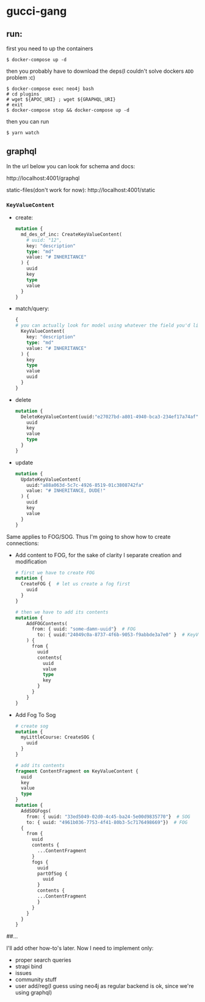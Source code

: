  # gucci-gang



 ## run:
 first you need to up the containers
 ```shell script
$ docker-compose up -d
 ```
then you probably have to download the deps(I couldn't solve dockers `ADD` problem :c)
```shell script
$ docker-compose exec neo4j bash
# cd plugins
# wget ${APOC_URI} ; wget ${GRAPHQL_URI}
# exit
$ docker-compose stop && docker-compose up -d
```
then you can run
```shell script
$ yarn watch
```

 ## graphql

In the url below you can look for schema and docs:

http://localhost:4001/graphql


static-files(don't work for now): http://localhost:4001/static
### `KeyValueContent`
 - create:
    ```graphql
    mutation {
      md_des_of_inc: CreateKeyValueContent(
        # uuid: "12",
        key: "description"
        type: "md"
        value: "# INHERITANCE"
      ) {
        uuid
        key
        type
        value
      }
    }
    ```
 - match/query:

    ```graphql
   {
    # you can actually look for model using whatever the field you'd like to
      KeyValueContent(
        key: "description"
        type: "md"
        value: "# INHERITANCE"
      ) {
        key
        type
        value
        uuid
      }
    }
    ```
 - delete
    ```graphql
    mutation {
      DeleteKeyValueContent(uuid:"e27027bd-a801-4940-bca3-234ef17a74af") {
        uuid
        key
        value
        type
      }
    }
    ```
 - update
    ```graphql
    mutation {
      UpdateKeyValueContent(
        uuid:"a88a063d-5c7c-4926-8519-01c3808742fa"
        value: "# INHERITANCE, DUDE!"
      ) {
        uuid
        key
        value
      }
    }
    ```
Same applies to FOG/SOG. Thus I'm going to show how to create connections:
 -  Add content to FOG, for the sake of clarity I separate creation and modification
    ```graphql
    # first we have to create FOG
    mutation {
      CreateFOG {  # let us create a fog first
        uuid
      }
    }
    ```
    ```graphql
    # then we have to add its contents
    mutation {
        AddFOGContents(
          from: { uuid: "some-damn-uuid"}  # FOG
            to: { uuid:"24049c0a-8737-4f6b-9053-f9abbde3a7e0" }  # KeyValueContent
        ) {
          from {
            uuid
            contents{
              uuid
              value
              type
              key
            }
          }
        }
    }
    ```
- Add Fog To Sog
    ```graphql
    # create sog
    mutation {
      myLittleCourse: CreateSOG {
        uuid
      }
    }
    ```

    ```graphql
    # add its contents
    fragment ContentFragment on KeyValueContent {
      uuid
      key
      value
      type
    }
    mutation {
      AddSOGFogs(
        from: { uuid: "33ed5049-02d0-4c45-ba24-5e00d9835770"}  # SOG
      	to: { uuid: "4961b036-7753-4f41-80b3-5c7176498669"})  # FOG
      {
        from {
          uuid
          contents {
            ...ContentFragment
          }
          fogs {
          	uuid
            partOfSog {
              uuid
            }
            contents {
            ...ContentFragment
            }
          }
        }
      }
    }
    ```

##...

I'll add other how-to's later.
Now I need to implement only:
 - proper search queries
 - strapi bind
 - issues
 - community stuff
 - user add/reg(I guess using neo4j as regular backend is ok, since we're using graphql)
